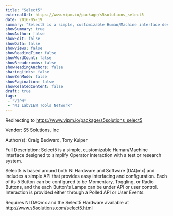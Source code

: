 ```yaml
---
title: "Select5"
externalUrl: https://www.vipm.io/package/s5solutions_select5
date: 2016-05-19
summary: "Select5 is a simple, customizable Human/Machine interface designed to simplify Operator interaction with a test or research system."
showSummary: true
showAuthor: false
showEdit: false
showData: false
showViews: false
showReadingTime: false
showWordCount: false
showBreadcrumbs: false
showHeadingAnchors: false
sharingLinks: false
showZenMode: false
showPagination: false
showRelatedContent: false
draft: true
tags:
 - "VIPM"
 - "NI LabVIEW Tools Network"
---
```


Redirecting to https://www.vipm.io/package/s5solutions_select5

Vendor: S5 Solutions, Inc

Author(s): Craig Bedward, Tony Kuiper
 
Full Description:
Select5 is a simple, customizable Human/Machine interface designed to simplify Operator interaction with a test or research system.

Select5 is based around both NI Hardware and Software (DAQmx) and includes a simple API that provides easy interfacing and configuration.  Each of its 5 Button can be configured to be Momentary, Toggling, or Radio Buttons, and the each Button's Lamps can be under API or user control.  Interaction is provided either through a Polled API or User Events.

Requires NI DAQmx and the Select5 Hardware available at http://www.s5solutions.com/select5.html